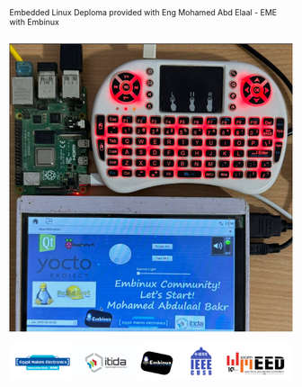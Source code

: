 ##
Embedded Linux Deploma provided with Eng Mohamed Abd Elaal - EME with Embinux
##

![Image Alt Text](./Screenshot2.png)

![Image Alt Text](./Screenshot1.png)

